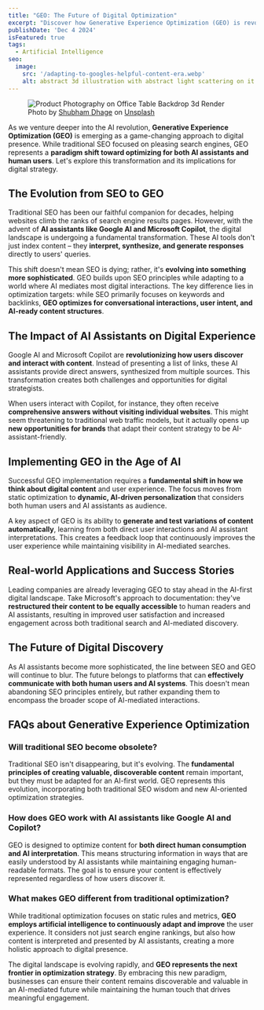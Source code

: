 ```yaml
---
title: "GEO: The Future of Digital Optimization"
excerpt: "Discover how Generative Experience Optimization (GEO) is revolutionizing digital strategy by bridging SEO and AI assistants for enhanced user experience and visibility."
publishDate: 'Dec 4 2024'
isFeatured: true
tags:
  - Artificial Intelligence
seo:
  image:
    src: '/adapting-to-googles-helpful-content-era.webp'
    alt: abstract 3d illustration with abstract light scattering on it
---
```


<figure>
  <img src="/generative-ai-and-predictive-ai.webp" alt="Product Photography on Office Table Backdrop 3d Render">
  <figcaption>Photo by <a href="https://unsplash.com/@theshubhamdhage?utm_content=creditCopyText&utm_medium=referral&utm_source=unsplash">Shubham Dhage</a> on <a href="https://unsplash.com/photos/a-close-up-of-a-cell-phone-with-a-blurry-background-hYGyOBXFZ9o?utm_content=creditCopyText&utm_medium=referral&utm_source=unsplash">Unsplash</a></figcaption>
</figure>

As we venture deeper into the AI revolution, **Generative Experience Optimization (GEO)** is emerging as a game-changing approach to digital presence. While traditional SEO focused on pleasing search engines, GEO represents a **paradigm shift toward optimizing for both AI assistants and human users**. Let's explore this transformation and its implications for digital strategy.

## The Evolution from SEO to GEO

Traditional SEO has been our faithful companion for decades, helping websites climb the ranks of search engine results pages. However, with the advent of **AI assistants like Google AI and Microsoft Copilot**, the digital landscape is undergoing a fundamental transformation. These AI tools don't just index content – they **interpret, synthesize, and generate responses** directly to users' queries.

This shift doesn't mean SEO is dying; rather, it's **evolving into something more sophisticated**. GEO builds upon SEO principles while adapting to a world where AI mediates most digital interactions. The key difference lies in optimization targets: while SEO primarily focuses on keywords and backlinks, **GEO optimizes for conversational interactions, user intent, and AI-ready content structures**.

## The Impact of AI Assistants on Digital Experience

Google AI and Microsoft Copilot are **revolutionizing how users discover and interact with content**. Instead of presenting a list of links, these AI assistants provide direct answers, synthesized from multiple sources. This transformation creates both challenges and opportunities for digital strategists.

When users interact with Copilot, for instance, they often receive **comprehensive answers without visiting individual websites**. This might seem threatening to traditional web traffic models, but it actually opens up **new opportunities for brands** that adapt their content strategy to be AI-assistant-friendly.

## Implementing GEO in the Age of AI

Successful GEO implementation requires a **fundamental shift in how we think about digital content** and user experience. The focus moves from static optimization to **dynamic, AI-driven personalization** that considers both human users and AI assistants as audience.

A key aspect of GEO is its ability to **generate and test variations of content automatically**, learning from both direct user interactions and AI assistant interpretations. This creates a feedback loop that continuously improves the user experience while maintaining visibility in AI-mediated searches.

## Real-world Applications and Success Stories

Leading companies are already leveraging GEO to stay ahead in the AI-first digital landscape. Take Microsoft's approach to documentation: they've **restructured their content to be equally accessible** to human readers and AI assistants, resulting in improved user satisfaction and increased engagement across both traditional search and AI-mediated discovery.

## The Future of Digital Discovery

As AI assistants become more sophisticated, the line between SEO and GEO will continue to blur. The future belongs to platforms that can **effectively communicate with both human users and AI systems**. This doesn't mean abandoning SEO principles entirely, but rather expanding them to encompass the broader scope of AI-mediated interactions.

## FAQs about Generative Experience Optimization

### Will traditional SEO become obsolete?
Traditional SEO isn't disappearing, but it's evolving. The **fundamental principles of creating valuable, discoverable content** remain important, but they must be adapted for an AI-first world. GEO represents this evolution, incorporating both traditional SEO wisdom and new AI-oriented optimization strategies.

### How does GEO work with AI assistants like Google AI and Copilot?
GEO is designed to optimize content for **both direct human consumption and AI interpretation**. This means structuring information in ways that are easily understood by AI assistants while maintaining engaging human-readable formats. The goal is to ensure your content is effectively represented regardless of how users discover it.

### What makes GEO different from traditional optimization?
While traditional optimization focuses on static rules and metrics, **GEO employs artificial intelligence to continuously adapt and improve** the user experience. It considers not just search engine rankings, but also how content is interpreted and presented by AI assistants, creating a more holistic approach to digital presence.

The digital landscape is evolving rapidly, and **GEO represents the next frontier in optimization strategy**. By embracing this new paradigm, businesses can ensure their content remains discoverable and valuable in an AI-mediated future while maintaining the human touch that drives meaningful engagement.